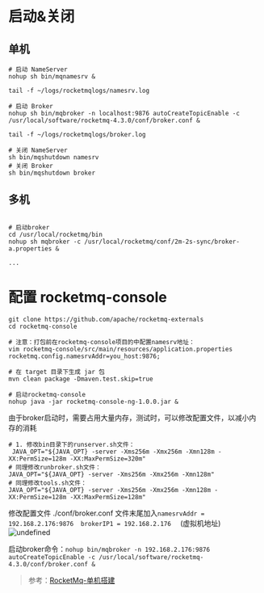 
# 启动&关闭
## 单机
```shell script
# 启动 NameServer
nohup sh bin/mqnamesrv &

tail -f ~/logs/rocketmqlogs/namesrv.log

# 启动 Broker
nohup sh bin/mqbroker -n localhost:9876 autoCreateTopicEnable -c /usr/local/software/rocketmq-4.3.0/conf/broker.conf &

tail -f ~/logs/rocketmqlogs/broker.log 

# 关闭 NameServer
sh bin/mqshutdown namesrv
# 关闭 Broker
sh bin/mqshutdown broker
```
## 多机
```shell script

# 启动broker
cd /usr/local/rocketmq/bin
nohup sh mqbroker -c /usr/local/rocketmq/conf/2m-2s-sync/broker-a.properties &

...
````

# 配置 rocketmq-console
```shell script
git clone https://github.com/apache/rocketmq-externals
cd rocketmq-console

# 注意：打包前在rocketmq-console项目的中配置namesrv地址：
vim rocketmq-console/src/main/resources/application.properties
rocketmq.config.namesrvAddr=you_host:9876;

# 在 target 目录下生成 jar 包
mvn clean package -Dmaven.test.skip=true

# 启动rocketmq-console
nohup java -jar rocketmq-console-ng-1.0.0.jar &

```


由于broker启动时，需要占用大量内存，测试时，可以修改配置文件，以减小内存的消耗
```shell script
# 1. 修改bin目录下的runserver.sh文件：
 JAVA_OPT="${JAVA_OPT} -server -Xms256m -Xmx256m -Xmn128m -XX:PermSize=128m -XX:MaxPermSize=320m"
# 同理修改runbroker.sh文件：
JAVA_OPT="${JAVA_OPT} -server -Xms256m -Xmx256m -Xmn128m"
# 同理修改tools.sh文件：
JAVA_OPT="${JAVA_OPT} -server -Xms256m -Xmx256m -Xmn128m -XX:PermSize=128m -XX:MaxPermSize=128m"
```
修改配置文件 ./conf/broker.conf
文件末尾加入`namesrvAddr = 192.168.2.176:9876  brokerIP1 = 192.168.2.176  ` (虚拟机地址)
![undefined](http://ww1.sinaimg.cn/large/005CzYvJgy1gdq8lxh8rmj30i40bg0tg.jpg)


启动broker命令：`nohup bin/mqbroker -n 192.168.2.176:9876 autoCreateTopicEnable -c /usr/local/software/rocketmq-4.3.0/conf/broker.conf &`

> 参考：[RocketMq-单机搭建](https://blog.csdn.net/qq_33243189/article/details/90955464)
